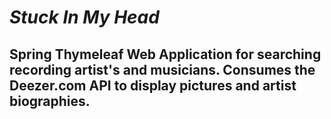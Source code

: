 
# _Stuck In My Head_

## Spring Thymeleaf Web Application for searching recording artist's and musicians. Consumes the Deezer.com API to display pictures and artist biographies. 
